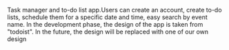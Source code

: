 
Task manager and to-do list app.Users can create an account, create to-do lists, schedule them for a specific date and time, easy search by event name.  In the development phase, the design of the app is taken from "todoist". In the future, the design will be replaced with one of our own design
 
